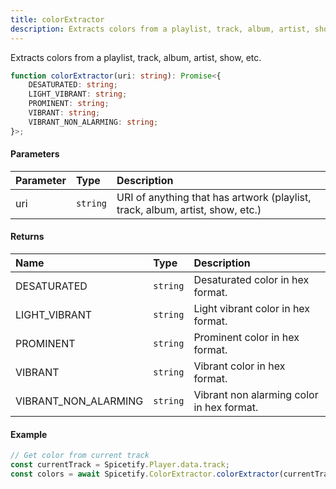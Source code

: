 ```yaml
---
title: colorExtractor
description: Extracts colors from a playlist, track, album, artist, show, etc.
---
```


Extracts colors from a playlist, track, album, artist, show, etc.

```ts
function colorExtractor(uri: string): Promise<{
    DESATURATED: string;
    LIGHT_VIBRANT: string;
    PROMINENT: string;
    VIBRANT: string;
    VIBRANT_NON_ALARMING: string;
}>;
```

#### Parameters

| Parameter | Type | Description |
| :--- | :--- | :--- |
| uri | `string` | URI of anything that has artwork (playlist, track, album, artist, show, etc.) |

#### Returns

| Name | Type | Description |
| :--- | :--- | :--- |
| DESATURATED | `string` | Desaturated color in hex format. |
| LIGHT_VIBRANT | `string` | Light vibrant color in hex format. |
| PROMINENT | `string` | Prominent color in hex format. |
| VIBRANT | `string` | Vibrant color in hex format. |
| VIBRANT_NON_ALARMING | `string` | Vibrant non alarming color in hex format. |

#### Example

```ts
// Get color from current track
const currentTrack = Spicetify.Player.data.track;
const colors = await Spicetify.ColorExtractor.colorExtractor(currentTrack.uri);
```
